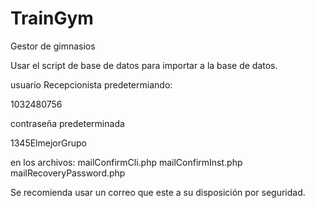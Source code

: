 # TrainGym
Gestor de gimnasios

Usar el script de base de datos para importar a la base de datos.

usuario Recepcionista predetermiando:

1032480756

contraseña predeterminada

1345ElmejorGrupo

en los archivos:
mailConfirmCli.php
mailConfirmInst.php
mailRecoveryPassword.php

Se recomienda usar un correo que este a su disposición por seguridad.

